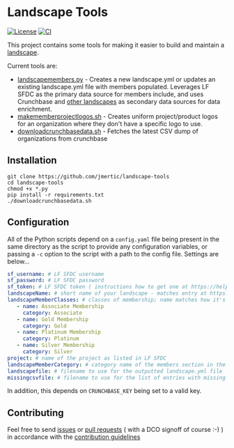 # Landscape Tools

[![License](https://img.shields.io/github/license/jmertic/landscape-tools)](LICENSE)
[![CI](https://github.com/jmertic/landscape-tools/workflows/CI/badge.svg)](https://github.com/jmertic/landscape-tools/actions?query=workflow%3ACI)

This project contains some tools for making it easier to build and maintain a [landscape](https://github.com/cncf/landscapeapp).

Current tools are:

- [landscapemembers.py](landscapemembers.py) - Creates a new landscape.yml or updates an existing landscape.yml file with members populated. Leverages LF SFDC as the primary data source for members include, and uses Crunchbase and [other landscapes](https://github.com/cncf/landscapeapp/blob/master/landscapes.yml) as secondary data sources for data enrichment.
- [makememberprojectlogos.sh](makememberprojectlogos.sh) - Creates uniform project/product logos for an organization where they don't have a specific logo to use.
- [downloadcrunchbasedata.sh](downloadcrunchbasedata.sh) - Fetches the latest CSV dump of organizations from crunchbase

## Installation

```
git clone https://github.com/jmertic/landscape-tools
cd landscape-tools
chmod +x *.py
pip install -r requirements.txt
./downloadcrunchbasedata.sh
```

## Configuration

All of the Python scripts depend on a `config.yaml` file being present in the same directory as the script to provide any configuration variables, or passing a `-c` option to the script with a path to the config file. Settings are below...

```yaml
sf_username: # LF SFDC username
sf_password: # LF SFDC password
sf_token: # LF SFDC token ( instructions how to get one at https://help.salesforce.com/articleView?id=user_security_token.htm&type=5 )
landscapeName: # short name of your landscape - matches entry at https://github.com/cncf/landscapeapp/blob/master/landscapes.yml
landscapeMemberClasses: # classes of membership; name matches how it's listed in LF SFDC, and category how it will be listed in the landscape. Example below...
   - name: Associate Membership
     category: Associate
   - name: Gold Membership
     category: Gold
   - name: Platinum Membership
     category: Platinum
   - name: Silver Membership
     category: Silver
project: # name of the project as listed in LF SFDC
landscapeMemberCategory: # category name of the members section in the landscape.yml file
landscapefile: # filename to use for the outputted landscape.yml file
missingcsvfile: # filename to use for the list of entries with missing parts ( such as a logo, website, or crunchbase entry )
```

In addition, this depends on `CRUNCHBASE_KEY` being set to a valid key.

## Contributing

Feel free to send [issues](/issues) or [pull requests](/pulls) ( with a DCO signoff of course :-) ) in accordance with the [contribution guidelines](CONTRIBUTING.md)

